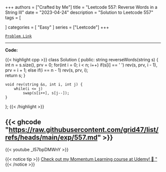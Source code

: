 
+++
authors = ["Crafted by Me"]
title = "Leetcode 557: Reverse Words in a String III"
date = "2023-04-24"
description = "Solution to Leetcode 557"
tags = [
    
]
categories = [
    "Easy"
]
series = ["Leetcode"]
+++



[`Problem Link`](https://leetcode.com/problems/reverse-words-in-a-string-iii/description/)

---

**Code:**

{{< highlight cpp >}}
class Solution {
public:
    string reverseWords(string s) {
        int n = s.size(), prv = 0;
        for(int i = 0; i < n; i++)
            if(s[i] == ' ')
                rev(s, prv, i - 1), prv = i + 1;
            else if(i == n - 1)
                rev(s, prv, i);        
        return s;
    }
    
    void rev(string &s, int i, int j) {
        while(i <= j)
            swap(s[i++], s[j--]);
    }
};
{{< /highlight >}}

{{< ghcode "https://raw.githubusercontent.com/grid47/list/refs/heads/main/exp/557.md" >}}
---
{{< youtube _I57bpDMWnY >}}

{{< notice tip >}}
[Check out my Momentum Learning course at Udemy! 🚀 "](https://www.udemy.com/course/blind-75-the-data-structures-and-algorithms-essentials/)
{{< /notice >}}

